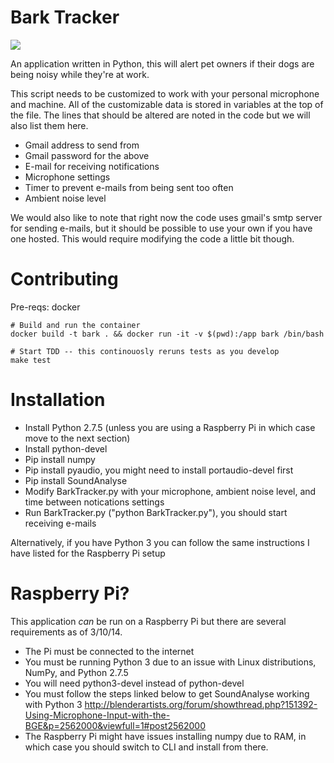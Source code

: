 # Bark Tracker

![](http://www.dgpforpets.com/wp-content/uploads/2016/10/barking-dog.jpg)

An application written in Python, this will alert pet owners if their dogs are being noisy while they're at work.

This script needs to be customized to work with your personal microphone and machine. All of the customizable data is stored in variables at the top of the file.  The lines that should be altered are noted in the code but we will also list them here.

- Gmail address to send from
- Gmail password for the above
- E-mail for receiving notifications
- Microphone settings
- Timer to prevent e-mails from being sent too often
- Ambient noise level

We would also like to note that right now the code uses gmail's smtp server for sending e-mails, but it should be possible to use your own if you have one hosted.  This would require modifying the code a little bit though.

# Contributing
Pre-reqs: docker

```
# Build and run the container
docker build -t bark . && docker run -it -v $(pwd):/app bark /bin/bash

# Start TDD -- this continouosly reruns tests as you develop
make test
```

# Installation
- Install Python 2.7.5 (unless you are using a Raspberry Pi in which case move to the next section)
- Install python-devel
- Pip install numpy
- Pip install pyaudio, you might need to install portaudio-devel first
- Pip install SoundAnalyse
- Modify BarkTracker.py with your microphone, ambient noise level, and time between notications settings
- Run BarkTracker.py ("python BarkTracker.py"), you should start receiving e-mails

Alternatively, if you have Python 3 you can follow the same instructions I have listed for the Raspberry Pi setup

# Raspberry Pi?

This application *can* be run on a Raspberry Pi but there are several requirements as of 3/10/14.

- The Pi must be connected to the internet
- You must be running Python 3 due to an issue with Linux distributions, NumPy, and Python 2.7.5
- You will need python3-devel instead of python-devel
- You must follow the steps linked below to get SoundAnalyse working with Python 3 http://blenderartists.org/forum/showthread.php?151392-Using-Microphone-Input-with-the-BGE&p=2562000&viewfull=1#post2562000
- The Raspberry Pi might have issues installing numpy due to RAM, in which case you should switch to CLI and install from there.
